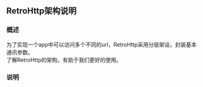 ## RetroHttp架构说明

### 概述
为了实现一个app中可以访问多个不同的url，RetroHttp采用分层架设，封装基本通讯参数。  
了解RetroHttp的架构，有助于我们更好的使用。

### 说明


